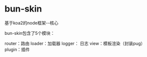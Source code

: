 # bun-skin
基于koa2的node框架--核心

bun-skin包含了5个模块：

router：路由
loader：加载器
logger： 日志
view：模板渲染（封装pug）
plugin：插件
